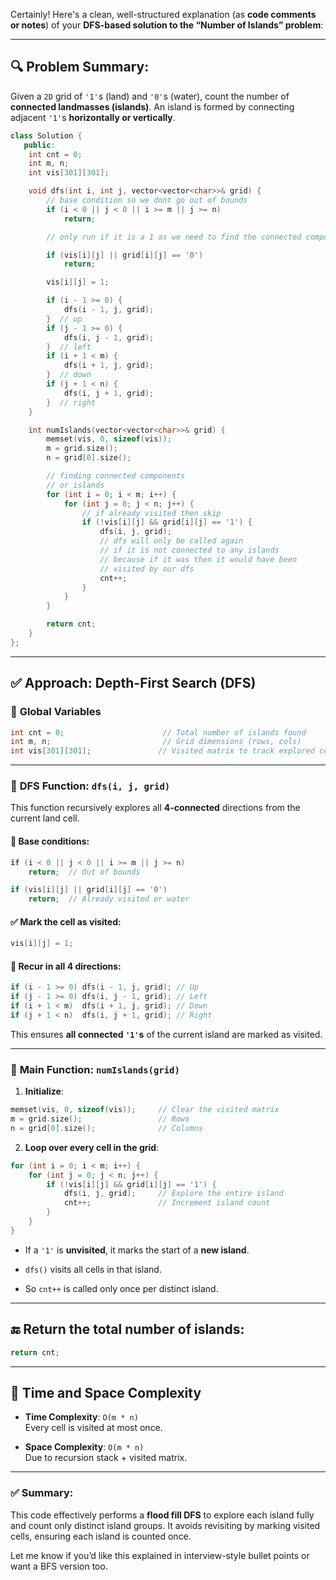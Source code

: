 Certainly! Here's a clean, well-structured explanation (as **code comments or notes**) of your **DFS-based solution to the “Number of Islands” problem**:

---

## 🔍 **Problem Summary:**

Given a `2D` grid of `'1'`s (land) and `'0'`s (water), count the number of **connected landmasses (islands)**. An island is formed by connecting adjacent `'1'`s **horizontally or vertically**.

```cpp
class Solution {
   public:
    int cnt = 0;
    int m, n;
    int vis[301][301];

    void dfs(int i, int j, vector<vector<char>>& grid) {
        // base condition so we dont go out of bounds
        if (i < 0 || j < 0 || i >= m || j >= n)
            return;

        // only run if it is a 1 as we need to find the connected components

        if (vis[i][j] || grid[i][j] == '0')
            return;

        vis[i][j] = 1;

        if (i - 1 >= 0) {
            dfs(i - 1, j, grid);
        }  // up
        if (j - 1 >= 0) {
            dfs(i, j - 1, grid);
        }  // left
        if (i + 1 < m) {
            dfs(i + 1, j, grid);
        }  // down
        if (j + 1 < n) {
            dfs(i, j + 1, grid);
        }  // right
    }

    int numIslands(vector<vector<char>>& grid) {
        memset(vis, 0, sizeof(vis));
        m = grid.size();
        n = grid[0].size();

        // finding connected components
        // or islands
        for (int i = 0; i < m; i++) {
            for (int j = 0; j < n; j++) {
                // if already visited then skip
                if (!vis[i][j] && grid[i][j] == '1') {
                    dfs(i, j, grid);
                    // dfs will only be called again
                    // if it is not connected to any islands
                    // because if it was then it would have been
                    // visited by our dfs
                    cnt++;
                }
            }
        }

        return cnt;
    }
};
```
---

## ✅ **Approach: Depth-First Search (DFS)**

### 🔹 **Global Variables**

```cpp
int cnt = 0;                      // Total number of islands found
int m, n;                         // Grid dimensions (rows, cols)
int vis[301][301];               // Visited matrix to track explored cells
```

---

### 🔹 **DFS Function: `dfs(i, j, grid)`**

This function recursively explores all **4-connected** directions from the current land cell.

#### 📌 Base conditions:

```cpp
if (i < 0 || j < 0 || i >= m || j >= n)
    return;  // Out of bounds

if (vis[i][j] || grid[i][j] == '0')
    return;  // Already visited or water
```

#### ✅ Mark the cell as visited:

```cpp
vis[i][j] = 1;
```

#### 🔁 Recur in all 4 directions:

```cpp
if (i - 1 >= 0) dfs(i - 1, j, grid); // Up
if (j - 1 >= 0) dfs(i, j - 1, grid); // Left
if (i + 1 < m)  dfs(i + 1, j, grid); // Down
if (j + 1 < n)  dfs(i, j + 1, grid); // Right
```

This ensures **all connected `'1'`s** of the current island are marked as visited.

---

### 🔹 **Main Function: `numIslands(grid)`**

1. **Initialize**:
    

```cpp
memset(vis, 0, sizeof(vis));     // Clear the visited matrix
m = grid.size();                 // Rows
n = grid[0].size();              // Columns
```

2. **Loop over every cell in the grid**:
    

```cpp
for (int i = 0; i < m; i++) {
    for (int j = 0; j < n; j++) {
        if (!vis[i][j] && grid[i][j] == '1') {
            dfs(i, j, grid);     // Explore the entire island
            cnt++;               // Increment island count
        }
    }
}
```

- If a `'1'` is **unvisited**, it marks the start of a **new island**.
    
- `dfs()` visits all cells in that island.
    
- So `cnt++` is called only once per distinct island.
    

---

## 🔚 **Return the total number of islands**:

```cpp
return cnt;
```

---

## 🧠 Time and Space Complexity

- **Time Complexity**: `O(m * n)`  
    Every cell is visited at most once.
    
- **Space Complexity**: `O(m * n)`  
    Due to recursion stack + visited matrix.
    

---

### ✅ Summary:

This code effectively performs a **flood fill DFS** to explore each island fully and count only distinct island groups. It avoids revisiting by marking visited cells, ensuring each island is counted once.

Let me know if you’d like this explained in interview-style bullet points or want a BFS version too.